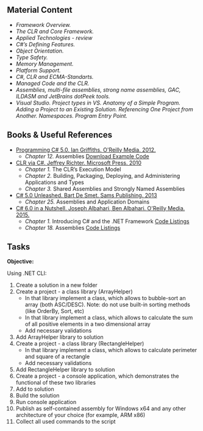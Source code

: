 ## Material Content 
- *Framework Overview.*
- *The CLR and Core Framework.*
- *Applied Technologies - review*
- *C#’s Defining Features.*
- *Object Orientation.*
- *Type Safety.*
- *Memory Management.*
- *Platform Support.*
- *C#, CLR and ECMA-Standarts.*
- *Managed Code and the CLR.*
- *Assemblies, multi-file assemblies, strong name assemblies, GAC, ILDASM and JetBrains dotPeek tools.*
- *Visual Studio. Project types in VS. Anatomy of a Simple Program. Adding a Project to an Existing Solution. Referencing One Project from Another. Namespaces. Program Entry Point.*

## Books & Useful References 
- [Programming C# 5.0. Ian Griffiths. O'Reilly Media. 2012.](http://shop.oreilly.com/product/0636920024064.do)
  - *Chapter 12.* Assemblies [Download Example Code](https://resources.oreilly.com/examples/0636920024064/blob/master/Ch12.zip)
- [CLR via C#. Jeffrey Richter. Microsoft Press. 2010](https://www.goodreads.com/book/show/7121415-clr-via-c)
   - *Chapter 1.* The CLR’s Execution Model
   - *Chapter 2.* Building, Packaging, Deploying, and Administering Applications and Types
   - *Chapter 3.* Shared Assemblies and Strongly Named Assemblies
- [C# 5.0 Unleashed. Bart De Smet. Sams Publishing. 2013](https://www.goodreads.com/book/show/16284093-c-5-0-unleashed)
   - *Chapter 25.* Assemblies and Application Domains
- [C# 6.0 in a Nutshell. Joseph Albahari, Ben Albahari. O'Reilly Media. 2015.](http://shop.oreilly.com/product/0636920040323.do)
   - *Chapter 1.* Introducing C# and the .NET Framework [Code Listings](http://www.albahari.com/nutshell/ch01.aspx)
   - *Chapter 18.* Assemblies [Code Listings](http://www.albahari.com/nutshell/cs4ch17.aspx)   

## Tasks  
**Objective:** 

Using .NET CLI:
1. Create a solution in a new folder
2. Create a project - a class library (ArrayHelper)
   - In that library implement a class, which allows to bubble-sort an array (both ASC/DESC). Note: do not use built-in sorting methods (like OrderBy, Sort, etc)
   - In that library implement a class, which allows to calculate the sum of all positive elements in a two dimensional array
   - Add necessary validations
3. Add ArrayHelper library to solution
4. Create a project - a class library (RectangleHelper)
   - In that library implement a class, which allows to calculate perimeter and square of a rectangle
   - Add necessary validations
5. Add RectangleHelper library to solution
6. Create a project - a console application, which demonstrates the functional of these two libraries
7. Add to solution
8. Build the solution
9. Run console application
10. Publish as self-contained assembly for Windows x64 and any other architecture of your choice (for example, ARM x86)
11. Collect all used commands to the script

